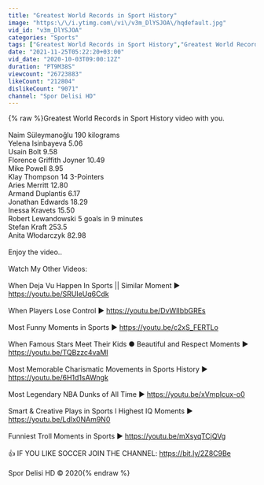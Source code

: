 ```yaml
---
title: "Greatest World Records in Sport History"
image: "https:\/\/i.ytimg.com\/vi\/v3m_DlYSJOA\/hqdefault.jpg"
vid_id: "v3m_DlYSJOA"
categories: "Sports"
tags: ["Greatest World Records in Sport History","Greatest World Records","World Records in Sport History"]
date: "2021-11-25T05:22:20+03:00"
vid_date: "2020-10-03T09:00:12Z"
duration: "PT9M38S"
viewcount: "26723883"
likeCount: "212804"
dislikeCount: "9071"
channel: "Spor Delisi HD"
---
```

{% raw %}Greatest World Records in Sport History video with you.<br /><br />Naim Süleymanoğlu 190 kilograms<br />Yelena Isinbayeva 5.06<br />Usain Bolt 9.58<br />Florence Griffith Joyner 10.49<br />Mike Powell 8.95<br />Klay Thompson 14 3-Pointers<br />Aries Merritt 12.80<br />Armand Duplantis 6.17<br />Jonathan Edwards 18.29<br />Inessa Kravets 15.50<br />Robert Lewandowski 5 goals in 9 minutes<br />Stefan Kraft 253.5<br />Anita Włodarczyk 82.98<br /><br />Enjoy the video..<br /><br />Watch My Other Videos:<br /><br />When Deja Vu Happen In Sports || Similar Moment ► <a rel="nofollow" target="blank" href="https://youtu.be/SRUIeUq6Cdk">https://youtu.be/SRUIeUq6Cdk</a><br /><br />When Players Lose Control ► <a rel="nofollow" target="blank" href="https://youtu.be/DvWIIbbGREs">https://youtu.be/DvWIIbbGREs</a><br /><br />Most Funny Moments in Sports ► <a rel="nofollow" target="blank" href="https://youtu.be/c2xS_FERTLo">https://youtu.be/c2xS_FERTLo</a><br /><br />When Famous Stars Meet Their Kids ● Beautiful and Respect Moments ► <a rel="nofollow" target="blank" href="https://youtu.be/TQBzzc4vaMI">https://youtu.be/TQBzzc4vaMI</a><br /><br />Most Memorable Charismatic Movements in Sports History ► <a rel="nofollow" target="blank" href="https://youtu.be/6H1d1sAWngk">https://youtu.be/6H1d1sAWngk</a><br /><br />Most Legendary NBA Dunks of All Time ► <a rel="nofollow" target="blank" href="https://youtu.be/xVmpIcux-o0">https://youtu.be/xVmpIcux-o0</a><br /><br />Smart &amp; Creative Plays in Sports l Highest IQ Moments ► <a rel="nofollow" target="blank" href="https://youtu.be/LdIx0NAm9N0">https://youtu.be/LdIx0NAm9N0</a><br /><br />Funniest Troll Moments in Sports ► <a rel="nofollow" target="blank" href="https://youtu.be/mXsyqTCjQVg">https://youtu.be/mXsyqTCjQVg</a><br /><br />👍 IF YOU LIKE SOCCER JOIN THE CHANNEL: <a rel="nofollow" target="blank" href="https://bit.ly/2Z8C9Be">https://bit.ly/2Z8C9Be</a><br /><br />Spor Delisi HD © 2020{% endraw %}
